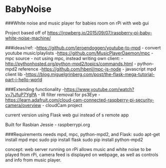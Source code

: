 # BabyNoise
###White noise and music player for babies room on rPi with web gui


Project based off of https://jrowberg.io/2015/09/07/raspberry-pi-baby-white-noise-machine/

###ideas/ref:
-https://github.com/jeroendoggen/youtube-to-mpd - convert youtube music/playlists
-https://github.com/MusicPlayerDaemon/mpc - mpc source - not using mpc, instead writing own client:
-http://pythonhosted.org/python-mpd2/topics/commands.html - python-mpd2 reference
-https://github.com/hbenl/mpc-js-node - javascript mpd client lib
-https://blog.miguelgrinberg.com/post/the-flask-mega-tutorial-part-i-hello-world

###Extending functionality
-https://www.youtube.com/watch?v=7jJfuP7YgPA - IR filter removal for ps3Eye
-https://learn.adafruit.com/cloud-cam-connected-raspberry-pi-security-camera/overview - cloudCam project


current version using Flask web gui instead of s remote app

Built for Rasbian Jessie - raspberrypi.org

###Requirements
needs mpd, mpc, python-mpd2, and Flask:
    sudo apt-get install mpd mpc
    sudo pip install flask
    sudo pip install python-mpd2


concept:
web server running on rPi allows music and white noise to be played from rPi, camera feed is displayed on webpage, as well as controls and info from music player.
